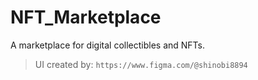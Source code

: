# NFT_Marketplace
A marketplace for digital collectibles and NFTs.


> UI created by: ```https://www.figma.com/@shinobi8894```
